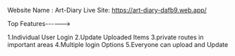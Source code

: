 Website Name : Art-Diary
Live Site:  https://art-diary-dafb9.web.app/


Top Features------>

  1.Individual User Login
  2.Update Uploaded Items
  3.private routes in important areas
  4.Multiple login Options
  5.Everyone can upload and Update 